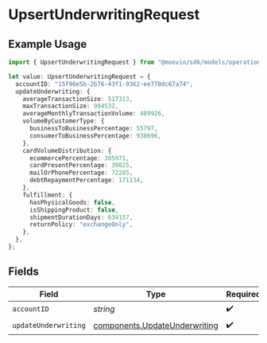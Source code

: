 # UpsertUnderwritingRequest

## Example Usage

```typescript
import { UpsertUnderwritingRequest } from "@moovio/sdk/models/operations";

let value: UpsertUnderwritingRequest = {
  accountID: "15f96e5b-2b76-43f1-9362-ee770dc67a74",
  updateUnderwriting: {
    averageTransactionSize: 517313,
    maxTransactionSize: 994532,
    averageMonthlyTransactionVolume: 489926,
    volumeByCustomerType: {
      businessToBusinessPercentage: 55797,
      consumerToBusinessPercentage: 938696,
    },
    cardVolumeDistribution: {
      ecommercePercentage: 305971,
      cardPresentPercentage: 39825,
      mailOrPhonePercentage: 72285,
      debtRepaymentPercentage: 171134,
    },
    fulfillment: {
      hasPhysicalGoods: false,
      isShippingProduct: false,
      shipmentDurationDays: 634157,
      returnPolicy: "exchangeOnly",
    },
  },
};
```

## Fields

| Field                                                                          | Type                                                                           | Required                                                                       | Description                                                                    |
| ------------------------------------------------------------------------------ | ------------------------------------------------------------------------------ | ------------------------------------------------------------------------------ | ------------------------------------------------------------------------------ |
| `accountID`                                                                    | *string*                                                                       | :heavy_check_mark:                                                             | N/A                                                                            |
| `updateUnderwriting`                                                           | [components.UpdateUnderwriting](../../models/components/updateunderwriting.md) | :heavy_check_mark:                                                             | N/A                                                                            |
